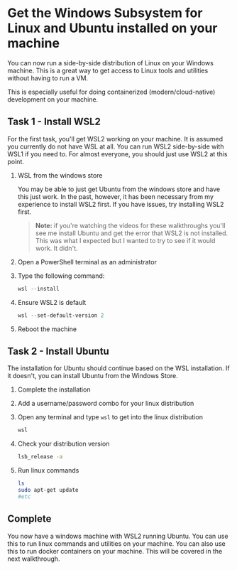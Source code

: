 # Get the Windows Subsystem for Linux and Ubuntu installed on your machine

You can now run a side-by-side distribution of Linux on your Windows machine.  This is a great way to get access to Linux tools and utilities without having to run a VM.

This is especially useful for doing containerized (modern/cloud-native) development on your machine.

## Task 1 - Install WSL2

For the first task, you'll get WSL2 working on your machine.  It is assumed you currently do not have WSL at all.  You can run WSL2 side-by-side with WSL1 if you need to. For almost everyone, you should just use WSL2 at this point.

1. WSL from the windows store

    You may be able to just get Ubuntu from the windows store and have this just work. In the past, however, it has been necessary from my experience to install WSL2 first.  If you have issues, try installing WSL2 first.

    >**Note:** if you're watching the videos for these walkthroughs you'll see me install Ubuntu and get the error that WSL2 is not installed.  This was what I expected but I wanted to try to see if it would work.  It didn't.  

1. Open a PowerShell terminal as an administrator
1. Type the following command:

    ```PowerShell  
    wsl --install  
    ```  

1. Ensure WSL2 is default

    ```PowerShell  
    wsl --set-default-version 2  
    ```  

1. Reboot the machine

## Task 2 - Install Ubuntu

The installation for Ubuntu should continue based on the WSL installation.  If it doesn't, you can install Ubuntu from the Windows Store.

1. Complete the installation
1. Add a username/password combo for your linux distribution
1. Open any terminal and type `wsl` to get into the linux distribution

    ```PowerShell
    wsl
    ```  

1. Check your distribution version

    ```bash  
    lsb_release -a  
    ```  

1. Run linux commands

    ```bash  
    ls
    sudo apt-get update  
    #etc
    ``` 

## Complete

You now have a windows machine with WSL2 running Ubuntu.  You can use this to run linux commands and utilities on your machine.  You can also use this to run docker containers on your machine.  This will be covered in the next walkthrough.
